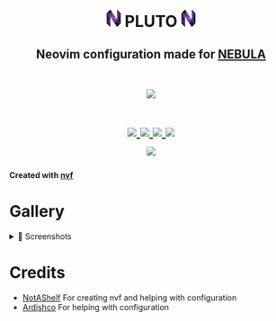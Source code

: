 <h1 align="center">
    <img src="./.github/assets/pluto_logo.png" width="25px"/>
    <span>PLUTO</span>
    <img src="./.github/assets/pluto_logo.png" width="25px"/>
</h1>

<h2 align="center">
    Neovim configuration made for <a href="https://github.com/kinzoku-dev/nebula">NEBULA</a>
</h2>

<h1 align="center">
    <a href='#'><img src="https://raw.githubusercontent.com/catppuccin/catppuccin/main/assets/palette/macchiato.png" width="600px"/></a>
    <br>
    <br>
    <div>
        <a href="https://github.com/kinzoku-dev/pluto/issues">
            <img src="https://img.shields.io/github/issues/kinzoku-dev/pluto?color=fab387&labelColor=303446&style=for-the-badge"
        </a>
        <a href="https://github.com/kinzoku-dev/pluto/stargazers">
            <img src="https://img.shields.io/github/stars/kinzoku-dev/pluto?color=ca9ee6&labelColor=303446&style=for-the-badge">
        </a>
        <a href="https://github.com/kinzoku-dev/pluto">
            <img src="https://img.shields.io/github/repo-size/kinzoku-dev/pluto?color=ea999c&labelColor=303446&style=for-the-badge">
        </a>
        <a href="https://github.com/kinzoku-dev/pluto/blob/main/.github/LICENCE">
            <img src="https://img.shields.io/static/v1.svg?style=for-the-badge&label=License&message=MIT&logoColor=ca9ee6&colorA=313244&colorB=cba6f7"/>
        </a>
        <br>
    </div>
    <img href="https://builtwithnix.org" src="https://builtwithnix.org/badge.svg"/>
</h1>

**Created with [nvf](https://github.com/notashelf/nvf)**

# Gallery

<details>
    <summary>📸 Screenshots</summary>

    No screenshots yet :(

</details>

# Credits

<ul>
    <li>
        <a href="https://github.com/notashelf">NotAShelf</a>
        For creating nvf and helping with configuration
    </li>
    <li>
        <a href="https://github.com/ardishko">Ardishco</a>
        For helping with configuration
    </li>
</ul>
